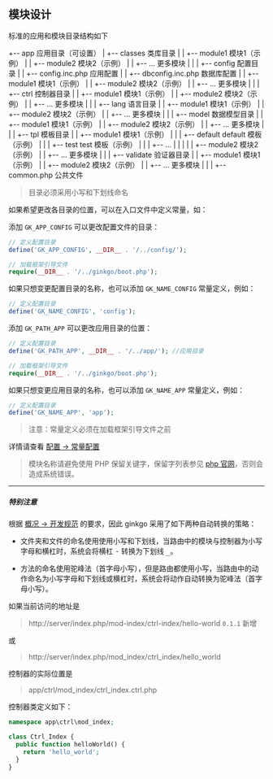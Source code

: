 ## 模块设计

标准的应用和模块目录结构如下

  +-- app                        应用目录（可设置）
  |   +-- classes                类库目录
  |   |   +-- module1            模块1（示例）
  |   |   +-- module2            模块2（示例）
  |   |   +--  ...               更多模块
  |   |
  |   +-- config                 配置目录
  |   |   +-- config.inc.php     应用配置
  |   |   +-- dbconfig.inc.php   数据库配置
  |   |   +-- module1            模块1（示例）
  |   |   +-- module2            模块2（示例）
  |   |   +--  ...               更多模块
  |   |
  |   +-- ctrl                   控制器目录
  |   |   +-- module1            模块1（示例）
  |   |   +-- module2            模块2（示例）
  |   |   +--  ...               更多模块
  |   |
  |   +-- lang                   语言目录
  |   |   +-- module1            模块1（示例）
  |   |   +-- module2            模块2（示例）
  |   |   +--  ...               更多模块
  |   |
  |   +-- model                  数据模型目录
  |   |   +-- module1            模块1（示例）
  |   |   +-- module2            模块2（示例）
  |   |   +--  ...               更多模块
  |   |
  |   +-- tpl                    模板目录
  |   |   +-- module1            模块1（示例）
  |   |   |   +-- default        default 模板（示例）
  |   |   |   +-- test           test 模板（示例）
  |   |   |   +--  ...
  |   |   |
  |   |   +-- module2            模块2（示例）
  |   |   +--  ...               更多模块
  |   |
  |   +-- validate               验证器目录
  |   |   +-- module1            模块1（示例）
  |   |   +-- module2            模块2（示例）
  |   |   +--  ...               更多模块
  |   |
  |   +-- common.php             公共文件

> 目录必须采用小写和下划线命名

如果希望更改各目录的位置，可以在入口文件中定义常量，如：

添加 `GK_APP_CONFIG` 可以更改配置文件的目录：

``` php
// 定义配置目录
define('GK_APP_CONFIG', __DIR__ . '/../config/');

// 加载框架引导文件
require(__DIR__ . '/../ginkgo/boot.php');
```

如果只想变更配置目录的名称，也可以添加 `GK_NAME_CONFIG` 常量定义，例如：

``` php
// 定义配置目录
define('GK_NAME_CONFIG', 'config');
```

添加 `GK_PATH_APP` 可以更改应用目录的位置：

``` php
// 定义配置目录
define('GK_PATH_APP', __DIR__ . '/../app/'); //应用目录

// 加载框架引导文件
require(__DIR__ . '/../ginkgo/boot.php');
```

如果只想变更应用目录的名称，也可以添加 `GK_NAME_APP` 常量定义，例如：

``` php
// 定义配置目录
define('GK_NAME_APP', 'app');
```

> 注意：常量定义必须在加载框架引导文件之前

详情请查看 [配置 -> 常量配置](../config/const.md)

> 模块名称请避免使用 PHP 保留关键字，保留字列表参见 [php 官网](http://www.php.net/manual/zh/reserved.keywords.php)，否则会造成系统错误。

----------

##### 特别注意

根据 [概况 -> 开发规范](../index/spec.md) 的要求，因此 ginkgo 采用了如下两种自动转换的策略：

* 文件夹和文件的命名使用使用小写和下划线，当路由中的模块与控制器为小写字母和横杠时，系统会将横杠 <kbd>-</kbd> 转换为下划线 <kbd>_</kbd>。

* 方法的命名使用驼峰法（首字母小写），但是路由都使用小写，当路由中的动作命名为小写字母和下划线或横杠时，系统会将动作自动转换为驼峰法（首字母小写）。

如果当前访问的地址是

> http://server/index.php/mod-index/ctrl-index/hello-world `0.1.1` 新增

或

> http://server/index.php/mod_index/ctrl_index/hello_world

控制器的实际位置是

> app/ctrl/mod_index/ctrl_index.ctrl.php

控制器类定义如下：

``` php
namespace app\ctrl\mod_index;

class Ctrl_Index {
  public function helloWorld() {
    return 'hello_world';
  }
}
```
